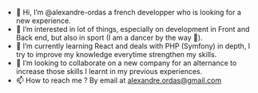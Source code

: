 - 👋 Hi, I’m @alexandre-ordas a french developper who is looking for a new experience.
- 👀 I’m interested in lot of things, especially on development in Front and Back end, but also in sport (I am a dancer by the way 🕺).
- 🌱 I’m currently learning React and deals with PHP (Symfony) in depth, I try to improve my knowledge everytime strengthen my skills.
- 💞️ I’m looking to collaborate on a new company for an alternance to increase those skills I learnt in my previous experiences.
- 📫 How to reach me ? By email at alexandre.ordas@gmail.com

<!---
alexandre-ordas/alexandre-ordas is a ✨ special ✨ repository because its `README.md` (this file) appears on your GitHub profile.
You can click the Preview link to take a look at your changes.
--->
